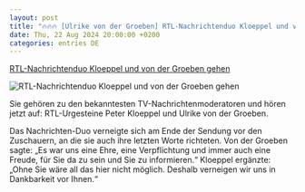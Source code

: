 ```yaml
---
layout: post
title: "🔥🔥🔥 [Ulrike von der Groeben] RTL-Nachrichtenduo Kloeppel und von der Groeben gehen"
date: Thu, 22 Aug 2024 20:00:00 +0200
categories: entries DE
---
```

[RTL-Nachrichtenduo Kloeppel und von der Groeben gehen](https://ga.de/news/panorama/rtl-nachrichtenduo-kloeppel-und-von-der-groeben-gehen_aid-118169431)

![RTL-Nachrichtenduo Kloeppel und von der Groeben gehen](https://ga.de/imgs/93/2/1/0/4/2/7/7/6/5/tok_e6aee59b8215b917ebf85b9d70c012d3/w1200_h630_x1044_y886_diwbu6i3xa-v14-ax-s2048-979637e623add551.jpeg)

Sie gehören zu den bekanntesten TV-Nachrichtenmoderatoren und hören jetzt auf: RTL-Urgesteine Peter Kloeppel und Ulrike von der Groeben.

Das Nachrichten-Duo verneigte sich am Ende der Sendung vor den Zuschauern, an die sie auch ihre letzten Worte richteten. Von der Groeben sagte: „Es war uns eine Ehre, eine Verpflichtung und immer auch eine Freude, für Sie da zu sein und Sie zu informieren.“ Kloeppel ergänzte: „Ohne Sie wäre all das hier nicht möglich. Deshalb verneigen wir uns in Dankbarkeit vor Ihnen.“

